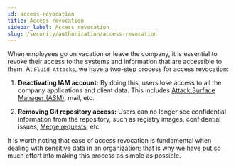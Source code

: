 ```yaml
---
id: access-revocation
title: Access revocation
sidebar_label: Access revocation
slug: /security/authorization/access-revocation
---
```


When employees go on vacation or leave the company,
it is essential to revoke their access
to the systems and information
that are accessible to them.
At `Fluid Attacks`,
we have a two-step process
for access revocation:

1. **Deactivating IAM account:**
By doing this,
users lose access to all the company applications
and client data.
This includes
[Attack Surface Manager (ASM)](https://app.fluidattacks.com/),
mail, etc.

2. **Removing Git repository access:**
Users can no longer see
confidential information from the repository,
such as registry images, confidential issues,
[Merge requests](https://docs.gitlab.com/ee/user/project/merge_requests/), etc.

It is worth noting
that ease of access revocation is fundamental
when dealing with sensitive data in an organization;
that is why we have put so much effort
into making this process as simple as possible.
